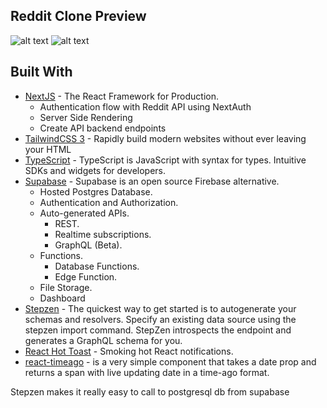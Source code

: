 ## Reddit Clone Preview
![alt text](./images/demo1.png) 
![alt text](./images/demo2.png)

## Built With

- [NextJS](https://nextjs.org/) - The React Framework
  for Production.
  - Authentication flow with Reddit API using NextAuth
  - Server Side Rendering
  - Create API backend endpoints
- [TailwindCSS 3](https://tailwindcss.com/) - Rapidly build modern websites without ever leaving your HTML
- [TypeScript](https://www.typescriptlang.org/) - TypeScript is JavaScript with syntax for types.
  Intuitive SDKs and widgets for developers.
- [Supabase](https://www.supabase.com/) - Supabase is an open source Firebase alternative.
  - Hosted Postgres Database. 
  - Authentication and Authorization. 
  - Auto-generated APIs.
    - REST. 
    - Realtime subscriptions. 
    - GraphQL (Beta). 
  - Functions.
    - Database Functions. 
    - Edge Function. 
  - File Storage. 
  - Dashboard
- [Stepzen](https://www.stepzen.com/) - The quickest way to get started is to autogenerate your schemas and resolvers. Specify an existing data source using the stepzen import command. StepZen introspects the endpoint and generates a GraphQL schema for you.
- [React Hot Toast](https://react-hot-toast.com/) - Smoking hot React notifications.
- [react-timeago](https://www.npmjs.com/package/react-timeago) - is a very simple component that takes a date prop and returns a span with live updating date in a time-ago format.
  <br>


Stepzen makes it really easy to call to postgresql db from supabase

